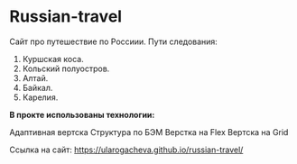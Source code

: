 # Russian-travel

Сайт про путешествие по Россиии. Пути следования:

1. Куршская коса.
2. Кольский полуостров.
3. Алтай.
4. Байкал.
5. Карелия.

**В прокте использованы технологии:**

Адаптивная вертска
Структура по БЭМ
Верстка на Flex
Вертска на Grid

Ссылка на сайт:
https://ularogacheva.github.io/russian-travel/

